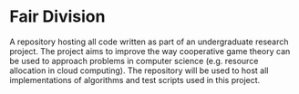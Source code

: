 # Fair Division

A repository hosting all code written as part of an undergraduate research project. The project aims to improve the way cooperative game theory can be used to approach problems in computer science (e.g. resource allocation in cloud computing). The repository will be used to host all implementations of algorithms and test scripts used in this project.
